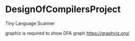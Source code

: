 # DesignOfCompilersProject
Tiny Language Scanner


graphiz is required to show DFA graph
https://graphviz.org/
